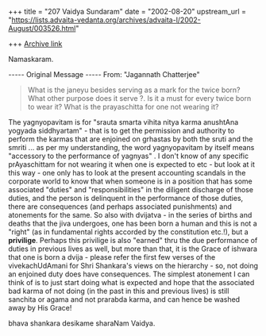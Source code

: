 +++
title = "207 Vaidya Sundaram"
date = "2002-08-20"
upstream_url = "https://lists.advaita-vedanta.org/archives/advaita-l/2002-August/003526.html"

+++
[Archive link](https://lists.advaita-vedanta.org/archives/advaita-l/2002-August/003526.html)

Namaskaram.

----- Original Message -----
From: "Jagannath Chatterjee" <jagchat01 at YAHOO.COM>
> What is the janeyu besides serving as a mark for the twice born? What
other
> purpose does it serve ?. Is it a must for every twice born to wear it?
What
> is the prayaschitta for one not wearing it?

 The yagnyopavitam is for "srauta smarta vihita nitya karma anushtAna
yogyada siddhyartam" - that is to get the permission and authority to
perform the karmas that are enjoined on grhastas by both the sruti and the
smriti ... as per my understanding, the word yagnyopavitam by itself means
"accessory to the performance of yagnyas" .
 I don't know of any specific prAyaschittam for not wearing it when one is
expected to etc - but look at it this way - one only has to look at the
present accounting scandals in the corporate world to know that when someone
is in a position that has some associated "duties" and "responsibilities" in
the diligent discharge of those duties, and the person is delinquent in the
performance of those duties, there are consequences (and perhaps associated
punishments) and atonements for the same. So also with dvijatva - in the
series of births and deaths that the jiva undergoes, one has been born a
human and this is not a "right" (as in fundamental rights accorded by the
constitution etc.!), but a **privilige**. Perhaps this privilige is also
"earned" thru the due performance of duties in previous lives as well, but
more than that, it is the Grace of ishwara that one is born a dvija - please
refer the first few verses of the vivekachUdAmani for Shri Shankara's views
on the hierarchy - so, not doing an enjoined duty does have consequences.
The simplest atonement I can think of is to just start doing what is
expected and hope that the associated bad karma of not doing (in the past in
this and previous lives) is still sanchita or agama and not prarabda karma,
and can hence be washed away by His Grace!

bhava shankara desikame sharaNam
Vaidya.

